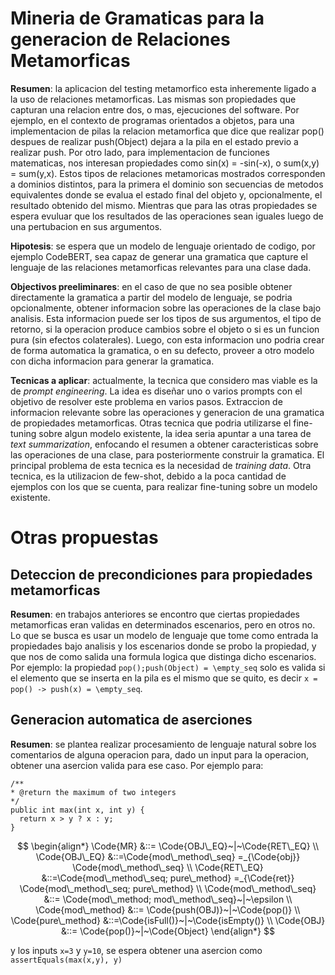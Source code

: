 # Mineria de Gramaticas para la generacion de Relaciones Metamorficas

**Resumen**: la aplicacion del testing metamorfico esta inheremente ligado a la uso de relaciones metamorficas. Las mismas son propiedades que capturan una relacion entre dos, o mas, ejecuciones del software. Por ejemplo, en el contexto de programas orientados a objetos, para una implementacion de pilas la relacion metamorfica que dice que realizar pop() despues de realizar push(Object) dejara a la pila en el estado previo a realizar push. Por otro lado, para implementacion de funciones matematicas, nos interesan propiedades como sin(x) = -sin(-x), o sum(x,y) = sum(y,x). Estos tipos de relaciones metamoricas mostrados corresponden a dominios distintos, para la primera el dominio son secuencias de metodos equivalentes donde se evalua el estado final del objeto y, opcionalmente, el resultado obtenido del mismo. Mientras que para las otras propiedades se espera evuluar que los resultados de las operaciones sean iguales luego de una pertubacion en sus argumentos.

**Hipotesis**: se espera que un modelo de lenguaje orientado de codigo, por ejemplo CodeBERT, sea capaz de generar una gramatica que capture el lenguaje de las relaciones metamorficas relevantes para una clase dada.

**Objectivos preeliminares**: en el caso de que no sea posible obtener directamente la gramatica a partir del modelo de lenguaje, se podria opcionalmente, obtener informacion sobre las operaciones de la clase bajo analisis. Esta informacion puede ser los tipos de sus argumentos, el tipo de retorno, si la operacion produce cambios sobre el objeto o si es un funcion pura (sin efectos colaterales). Luego, con esta informacion uno podria crear de forma automatica la gramatica, o en su defecto, proveer a otro modelo con dicha informacion para generar la gramatica.

**Tecnicas a aplicar**: actualmente, la tecnica que considero mas viable es la de *prompt engineering*. La idea es diseñar uno o varios prompts con el objetivo de resolver este problema en varios pasos. Extraccion de informacion relevante sobre las operaciones y generacion de una gramatica de propiedades metamorficas. Otras tecnica que podria utilizarse el fine-tuning sobre algun modelo existente, la idea seria apuntar a una tarea de *text summarization*, enfocando el resumen a obtener caracteristicas sobre las operaciones de una clase, para posteriormente construir la gramatica. El principal problema de esta tecnica es la necesidad de *training data*. Otra tecnica, es la utilizacion de few-shot, debido a la poca cantidad de ejemplos con los que se cuenta, para realizar fine-tuning sobre un modelo existente.

# Otras propuestas

## Deteccion de precondiciones para propiedades metamorficas

**Resumen**: en trabajos anteriores se encontro que ciertas propiedades metamorficas eran validas en determinados escenarios, pero en otros no. Lo que se busca es usar un modelo de lenguaje que tome como entrada la propiedades bajo analisis y los escenarios donde se probo la propiedad, y que nos de como salida una formula logica que distinga dicho escenarios. Por ejemplo: la propiedad `pop();push(Object) = \empty_seq` solo es valida si el elemento que se inserta en la pila es el mismo que se quito, es decir `x = pop() -> push(x) = \empty_seq`.

## Generacion automatica de aserciones

**Resumen**: se plantea realizar procesamiento de lenguaje natural sobre los comentarios de alguna operacion para, dado un input para la operacion, obtener una asercion valida para ese caso. Por ejemplo para:
```
/**
* @return the maximum of two integers
*/
public int max(int x, int y) {
  return x > y ? x : y;
}
```

$$
\begin{align*}
    \Code{MR} &::= \Code{OBJ\_EQ}~|~\Code{RET\_EQ} \\
    \Code{OBJ\_EQ} &::=\Code{mod\_method\_seq} =_{\Code{obj}} \Code{mod\_method\_seq} \\
    \Code{RET\_EQ} &::=\Code{mod\_method\_seq; pure\_method} =_{\Code{ret}} \Code{mod\_method\_seq; pure\_method} \\
    \Code{mod\_method\_seq} &::= \Code{mod\_method; mod\_method\_seq}~|~\epsilon \\
    \Code{mod\_method} &::= \Code{push(OBJ)}~|~\Code{pop()} \\
    \Code{pure\_method} &::=\Code{isFull()}~|~\Code{isEmpty()} \\
    \Code{OBJ} &::= \Code{pop()}~|~\Code{Object}
\end{align*}
$$

y los inputs `x=3` y `y=10`, se espera obtener una asercion como `assertEquals(max(x,y), y)`
